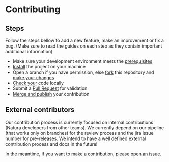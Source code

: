 # Contributing

## Steps

Follow the steps bellow to add a new feature, make an improvement or fix a bug.
(Make sure to read the guides on each step as they contain important additional information)

- Make sure your development environment meets the [prerequisites](./docs/Prerequisites.md)
- [Install](./docs/Installation.md) the project on your machine
- Open a branch if you have permission, else [fork](https://help.github.com/en/github/getting-started-with-github/fork-a-repo) this repository and [make your changes](./docs/MakingChanges.md)
- [Check your](./docs/CodeQuality.md) code locally
- Submit a [Pull Request](./docs/PullRequests.md) for validation
- [Merge and publish](./docs/PullRequests.md) your contribution

## External contributors

Our contribution process is currently focused on internal contributions (Natura developers from other teams).
We currently depend on our pipeline (that works only on branches) for the review process and the jira issue number for pre-releases.
We intend to have a well defined external contribution process and docs in the future!

In the meantime, if you want to make a contribution, please [open an issue](https://github.com/natura-cosmeticos/natds-rn/issues).
